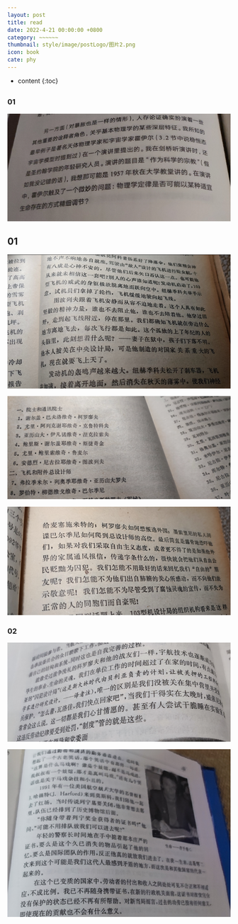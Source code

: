 ```yaml
---
layout: post
title: read
date: 2022-4-21 00:00:00 +0800
category: ~~~~~~
thumbnail: style/image/postLogo/图片2.png
icon: book
cate: phy
---
```



* content
{:toc}



## 



### 01

![1665596329839](style/image/ALL_MY_MD_2/1665596329839.png)




## 01

![1665596037850](style/image/ALL_MY_MD_2/1665596037850.png)



![1665596087342](style/image/ALL_MY_MD_2/1665596087342.png)

![1665596559449](style/image/ALL_MY_MD_2/1665596559449.png)



### 02

![1665596491131](style/image/ALL_MY_MD_2/1665596491131.png)

![1665596425775](style/image/ALL_MY_MD_2/1665596425775.png)